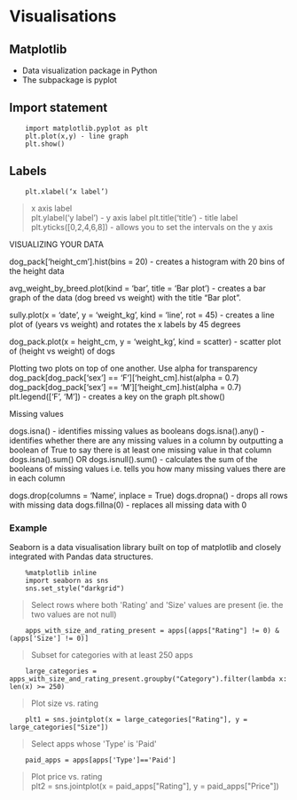 # Visualisations  

## Matplotlib  
-	Data visualization package in Python  
-	The subpackage is pyplot  

## Import statement  

        import matplotlib.pyplot as plt  
        plt.plot(x,y) - line graph  
        plt.show()  

## Labels  

        plt.xlabel(‘x label’)  
> x axis label  
        plt.ylabel(‘y label’) - y axis label
        plt.title(‘title’) - title label
        plt.yticks([0,2,4,6,8]) - allows you to set the intervals on the y axis

VISUALIZING YOUR DATA

dog_pack[‘height_cm’].hist(bins = 20) - creates a histogram with 20 bins of the height data

avg_weight_by_breed.plot(kind = ‘bar’, title = ‘Bar plot’) - creates a bar graph of the data (dog breed vs weight) with the title “Bar plot”.

sully.plot(x = ‘date’, y = ‘weight_kg’, kind = ‘line’, rot = 45) - creates a line plot of (years vs weight) and rotates the x labels by 45 degrees

dog_pack.plot(x = height_cm, y = ‘weight_kg’, kind = scatter) - scatter plot of (height vs weight) of dogs

Plotting two plots on top of one another. Use alpha for transparency
dog_pack[dog_pack[‘sex’] == ‘F’][‘height_cm].hist(alpha = 0.7)
dog_pack[dog_pack[‘sex’] == ‘M’][‘height_cm].hist(alpha = 0.7)
plt.legend([‘F’, ‘M’]) - creates a key on the graph	
plt.show()

Missing values

dogs.isna() - identifies missing values as booleans
dogs.isna().any() - identifies whether there are any missing values in a column by outputting a boolean of True to say there is at least one missing value in that column
dogs.isna().sum() OR dogs.isnull().sum() - calculates the sum of the booleans of missing values i.e. tells you how many missing values there are in each column

dogs.drop(columns = ‘Name’, inplace = True)
dogs.dropna() - drops all rows with missing data
dogs.fillna(0) - replaces all missing data with 0

### Example  

Seaborn is a data visualisation library built on top of matplotlib and closely integrated with Pandas data structures.  

        %matplotlib inline  
        import seaborn as sns  
        sns.set_style("darkgrid")  

> Select rows where both 'Rating' and 'Size' values are present (ie. the two values are not null)  

        apps_with_size_and_rating_present = apps[(apps["Rating"] != 0) & (apps['Size'] != 0)]  

> Subset for categories with at least 250 apps  

        large_categories = apps_with_size_and_rating_present.groupby("Category").filter(lambda x: len(x) >= 250)

>  Plot size vs. rating  

        plt1 = sns.jointplot(x = large_categories["Rating"], y = large_categories["Size"])

> Select apps whose 'Type' is 'Paid'  

        paid_apps = apps[apps['Type']=='Paid']

> Plot price vs. rating  
        plt2 = sns.jointplot(x = paid_apps["Rating"], y = paid_apps["Price"])